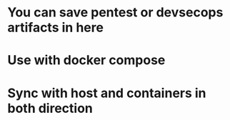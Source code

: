 # You can save pentest or devsecops artifacts in here
# Use with docker compose
# Sync with host and containers in both direction
